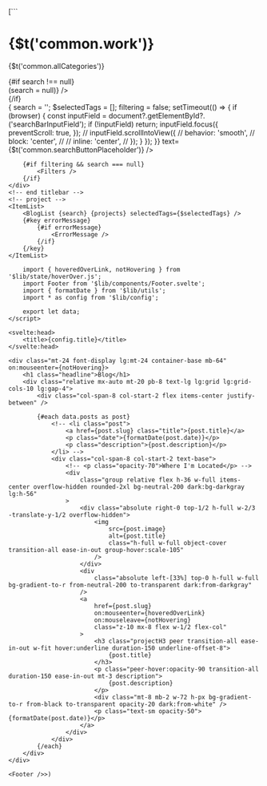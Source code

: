 [```
<script lang="ts">
	import SearchBar from '../../lib/components/SearchBar/SearchBar.svelte';
	import ErrorMessage from '$lib/components/ItemList/ErrorMessage.svelte';
	import FilterButton from '$lib/components/Filters/FilterButton.svelte';
	import CloseButton from '$lib/components/Filters/CloseButton.svelte';
	import { projects, selectedTags } from '$lib/projects/projects';
	import ItemList from '$lib/components/ItemList/ItemList.svelte';
	import Filters from '$lib/components/Filters/Filters.svelte';
	import { crossfade, fade, fly } from 'svelte/transition';
	import { queryParam } from 'sveltekit-search-params';
	import BlogList from './components/BlogList.svelte';
	import Footer from '$lib/components/Footer.svelte';
	import Link from '$lib/components/UI/Link.svelte';
	import { browser } from '$app/environment';
	import { quadOut } from 'svelte/easing';
	import { onDestroy } from 'svelte';
	import { t } from '$lib/lang';

	let filtering: boolean = false;

	const includesSome = (arr: any[], values: any[]) => values.some((v) => arr.includes(v));

	let errorMessage: boolean = false;

	// Tags
	const checkIfNoMatch = () => {
		let count: number = 0;
		count = 0;
		if ($selectedTags.length > 0) {
			for (let pr of projects) {
				if (includesSome(pr.tags, $selectedTags)) {
					count = count + 1;
				}
			}
			if (count == 0) {
				errorMessage = true;
				return;
			}
		}
		errorMessage = false;
	};

	$: $selectedTags, checkIfNoMatch();

	const searchParam = queryParam('search');

	let initialSearchValue = $searchParam;
	let search: string | null = $searchParam;
	let searchHasChanged = false;

	$: searchHasChanged = search !== initialSearchValue;

	$: if ($searchParam === null || searchHasChanged) searchParam.set(search === '' ? null : search);

	onDestroy(() => {
		searchParam.set(null);
	});

	const [send, receive] = crossfade({
		duration: 200,
		fallback: (node) => fade(node),
	});
</script>

<title>Work - Enes Bala</title>

<!-- work -->
<div class="mx-auto mt-24 w-full font-display lg:w-10/12">
	<h1 class="headline mx-4 lg:mx-0">{$t('common.work')}</h1>
	<div class="relative mx-auto mt-24 text-xl lg:grid lg:grid-cols-10">
		<div class="mx-4 flex items-center justify-between lg:col-span-10 lg:mx-0 lg:mb-0 xl:col-start-2">
			<!-- titlebar -->
			<div class="col-span-2 col-start-2">
				<p class="font-semibold">{$t('common.allCategories')}</p>
			</div>
			<div class="col-span-6 col-start-5 row-start-2 flex cursor-pointer justify-end space-x-8 lg:cursor-none">
				<div class="flex items-center space-x-2">
					{#if search !== null}
						<div
							in:fly|local={{ x: 50, duration: 250 }}
							out:fly|local={{ opacity: 0, x: 50, duration: 250, easing: quadOut }}
							class="hidden lg:block"
						>
							<CloseButton onClick={() => (search = null)} />
						</div>
					{/if}
					<div class="z-10 rounded-full bg-neutral-50 dark:bg-black">
						<Link
							onClick={() => {
								search = '';
								$selectedTags = [];
								filtering = false;
								setTimeout(() => {
									if (browser) {
										const inputField = document?.getElementById?.('searchBarInputField');
										if (!inputField) return;
										inputField.focus({
											preventScroll: true,
										});
										// inputField.scrollIntoView({
										// 	behavior: 'smooth',
										// 	block: 'center',
										// 	// inline: 'center',
										// });
									}
								});
							}}
							text={$t('common.searchButtonPlaceholder')}
						/>
					</div>
				</div>
				<FilterButton bind:filtering searching={search !== null} />
			</div>
		</div>
		<SearchBar bind:search />

		{#if filtering && search === null}
			<Filters />
		{/if}
	</div>
	<!-- end titlebar -->
	<!-- project -->
	<ItemList>
		<BlogList {search} {projects} selectedTags={$selectedTags} />
		{#key errorMessage}
			{#if errorMessage}
				<ErrorMessage />
			{/if}
		{/key}
	</ItemList>
</div>
<!-- end contact -->

<!-- footer -->
<div class="mx-auto mt-24 font-display lg:mt-96">
	<Footer />
</div>

```](<%3Cscript lang="ts"%3E
	import { hoveredOverLink, notHovering } from '$lib/state/hoverOver.js';
	import Footer from '$lib/components/Footer.svelte';
	import { formatDate } from '$lib/utils';
	import * as config from '$lib/config';

	export let data;
</script>

<svelte:head>
	<title>{config.title}</title>
</svelte:head>

<div class="mt-24 font-display lg:mt-24 container-base mb-64" on:mouseenter={notHovering}>
	<h1 class="headline">Blog</h1>
	<div class="relative mx-auto mt-20 pb-8 text-lg lg:grid lg:grid-cols-10 lg:gap-4">
		<div class="col-span-8 col-start-2 flex items-center justify-between" />

		{#each data.posts as post}
			<!-- <li class="post">
				<a href={post.slug} class="title">{post.title}</a>
				<p class="date">{formatDate(post.date)}</p>
				<p class="description">{post.description}</p>
			</li> -->
			<div class="col-span-8 col-start-2 text-base">
				<!-- <p class="opacity-70">Where I'm Located</p> -->
				<div
					class="group relative flex h-36 w-full items-center overflow-hidden rounded-2xl bg-neutral-200 dark:bg-darkgray lg:h-56"
				>
					<div class="absolute right-0 top-1/2 h-full w-2/3 -translate-y-1/2 overflow-hidden">
						<img
							src={post.image}
							alt={post.title}
							class="h-full w-full object-cover transition-all ease-in-out group-hover:scale-105"
						/>
					</div>
					<div
						class="absolute left-[33%] top-0 h-full w-full bg-gradient-to-r from-neutral-200 to-transparent dark:from-darkgray"
					/>
					<a
						href={post.slug}
						on:mouseenter={hoveredOverLink}
						on:mouseleave={notHovering}
						class="z-10 mx-8 flex w-1/2 flex-col"
					>
						<h3 class="projectH3 peer transition-all ease-in-out w-fit hover:underline duration-150 underline-offset-8">
							{post.title}
						</h3>
						<p class="peer-hover:opacity-90 transition-all duration-150 ease-in-out mt-3 description">
							{post.description}
						</p>
						<div class="mt-8 mb-2 w-72 h-px bg-gradient-to-r from-black to-transparent opacity-20 dark:from-white" />
						<p class="text-sm opacity-50">{formatDate(post.date)}</p>
					</a>
				</div>
			</div>
		{/each}
	</div>
</div>

<Footer />>)
```
